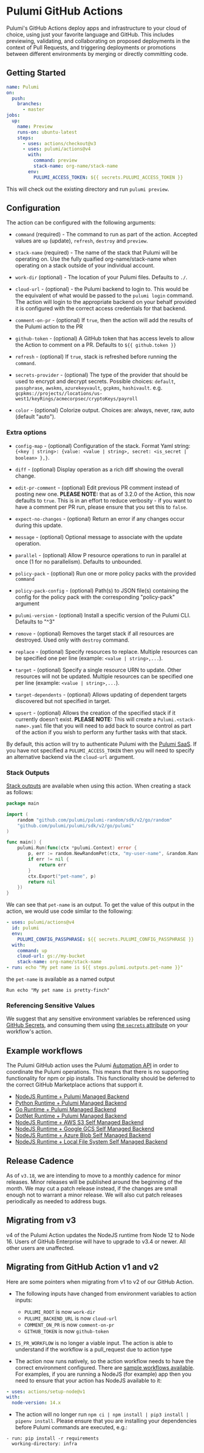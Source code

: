 # Pulumi GitHub Actions

Pulumi's GitHub Actions deploy apps and infrastructure to your cloud of choice,
using just your favorite language and GitHub. This includes previewing,
validating, and collaborating on proposed deployments in the context of Pull
Requests, and triggering deployments or promotions between different
environments by merging or directly committing code.

## Getting Started

```yaml
name: Pulumi
on:
  push:
    branches:
      - master
jobs:
  up:
    name: Preview
    runs-on: ubuntu-latest
    steps:
      - uses: actions/checkout@v3
      - uses: pulumi/actions@v4
        with:
          command: preview
          stack-name: org-name/stack-name
        env:
          PULUMI_ACCESS_TOKEN: ${{ secrets.PULUMI_ACCESS_TOKEN }}
```

This will check out the existing directory and run `pulumi preview`.

## Configuration

The action can be configured with the following arguments:

- `command` (required) - The command to run as part of the action. Accepted
  values are `up` (update), `refresh`, `destroy` and `preview`.

- `stack-name` (required) - The name of the stack that Pulumi will be operating
  on. Use the fully quaified org-name/stack-name when operating on a stack
  outside of your individual account.

- `work-dir` (optional) - The location of your Pulumi files. Defaults to `./`.

- `cloud-url` - (optional) - the Pulumi backend to login to. This would be the
  equivalent of what would be passed to the `pulumi login` command. The action
  will login to the appropriate backend on your behalf provided it is configured
  with the correct access credentials for that backend.

- `comment-on-pr` - (optional) If `true`, then the action will add the results
  of the Pulumi action to the PR

- `github-token` - (optional) A GitHub token that has access levels to allow the
  Action to comment on a PR. Defaults to `${{ github.token }}`

- `refresh` - (optional) If `true`, stack is refreshed before running the
  `command`.

- `secrets-provider` - (optional) The type of the provider that should be used
  to encrypt and decrypt secrets. Possible choices: `default`, `passphrase`,
  `awskms`, `azurekeyvault`, `gcpkms`, `hashivault`. e.g.
  `gcpkms://projects//locations/us-west1/keyRings/acmecorpsec/cryptoKeys/payroll `

- `color` - (optional) Colorize output. Choices are: always, never, raw, auto
  (default "auto").

### Extra options

- `config-map` - (optional) Configuration of the stack. Format Yaml string:
  `{<key | string>: {value: <value | string>, secret: <is_secret | boolean> },}`.

- `diff` - (optional) Display operation as a rich diff showing the overall
  change.

- `edit-pr-comment` - (optional) Edit previous PR comment instead of posting new
  one. **PLEASE NOTE:** that as of 3.2.0 of the Action, this now defaults to
  `true`. This is in an effort to reduce verbosity - if you want to have a
  comment per PR run, please ensure that you set this to `false`.

- `expect-no-changes` - (optional) Return an error if any changes occur during
  this update.

- `message` - (optional) Optional message to associate with the update
  operation.

- `parallel` - (optional) Allow P resource operations to run in parallel at once
  (1 for no parallelism). Defaults to unbounded.

- `policy-pack` - (optional) Run one or more policy packs with the provided
  `command`

- `policy-pack-config` - (optional) Path(s) to JSON file(s) containing the
  config for the policy pack with the corresponding "policy-pack" argument

- `pulumi-version` - (optional) Install a specific version of the Pulumi CLI.
  Defaults to "^3"

- `remove` - (optional) Removes the target stack if all resources are destroyed.
  Used only with `destroy` command.

- `replace` - (optional) Specify resources to replace. Multiple resources can be
  specified one per line (example: `<value | string>,...`).

- `target` - (optional) Specify a single resource URN to update. Other resources
  will not be updated. Multiple resources can be specified one per line
  (example: `<value | string>,...`).

- `target-dependents` - (optional) Allows updating of dependent targets
  discovered but not specified in target.

- `upsert` - (optional) Allows the creation of the specified stack if it
  currently doesn't exist. **PLEASE NOTE:** This will create a
  `Pulumi.<stack-name>.yaml` file that you will need to add back to source
  control as part of the action if you wish to perform any further tasks with
  that stack.

By default, this action will try to authenticate Pulumi with the
[Pulumi SaaS](https://app.pulumi.com/). If you have not specified a
`PULUMI_ACCESS_TOKEN` then you will need to specify an alternative backend via
the `cloud-url` argument.

### Stack Outputs

[Stack outputs](https://www.pulumi.com/docs/intro/concepts/stack/#outputs) are
available when using this action. When creating a stack as follows:

```go
package main

import (
	random "github.com/pulumi/pulumi-random/sdk/v2/go/random"
	"github.com/pulumi/pulumi/sdk/v2/go/pulumi"
)

func main() {
	pulumi.Run(func(ctx *pulumi.Context) error {
		p, err := random.NewRandomPet(ctx, "my-user-name", &random.RandomPetArgs{})
		if err != nil {
			return err
		}
		ctx.Export("pet-name", p)
		return nil
	})
}
```

We can see that `pet-name` is an output. To get the value of this output in the
action, we would use code similar to the following:

```yaml
- uses: pulumi/actions@v4
  id: pulumi
  env:
    PULUMI_CONFIG_PASSPHRASE: ${{ secrets.PULUMI_CONFIG_PASSPHRASE }}
  with:
    command: up
    cloud-url: gs://my-bucket
    stack-name: org-name/stack-name
- run: echo "My pet name is ${{ steps.pulumi.outputs.pet-name }}"
```

the `pet-name` is available as a named output

```
Run echo "My pet name is pretty-finch"
```

### Referencing Sensitive Values

We suggest that any sensitive environment variables be referenced using
[GitHub Secrets](https://developer.github.com/actions/creating-workflows/storing-secrets/),
and consuming them using
[the `secrets` attribute](https://developer.github.com/actions/creating-workflows/workflow-configuration-options/#actions-attributes)
on your workflow's action.

## Example workflows

The Pulumi GitHub action uses the Pulumi
[Automation API](https://www.pulumi.com/blog/automation-api/) in order to
coordinate the Pulumi operations. This means that there is no supporting
functionality for npm or pip installs. This functionality should be deferred to
the correct GitHub Marketplace actions that support it.

- [NodeJS Runtime + Pulumi Managed Backend](examples/nodejs-pulumi.yaml)
- [Python Runtime + Pulumi Managed Backend](examples/python-pulumi.yaml)
- [Go Runtime + Pulumi Managed Backend](examples/go-pulumi.yaml)
- [DotNet Runtime + Pulumi Managed Backend](examples/dotnet-pulumi.yaml)
- [NodeJS Runtime + AWS S3 Self Managed Backend](examples/nodejs-aws.yaml)
- [NodeJS Runtime + Google GCS Self Managed Backend](examples/nodejs-google.yaml)
- [NodeJS Runtime + Azure Blob Self Managed Backend](examples/nodejs-azure.yaml)
- [NodeJS Runtime + Local File System Self Managed Backend](examples/nodejs-local.yaml)

## Release Cadence

As of `v3.18`, we are intending to move to a monthly cadence for minor releases.
Minor releases will be published around the beginning of the month. We may cut a
patch release instead, if the changes are small enough not to warrant a minor
release. We will also cut patch releases periodically as needed to address bugs.

## Migrating from v3

v4 of the Pulumi Action updates the NodeJS runtime from Node 12 to Node 16.
Users of GitHub Enterprise will have to upgrade to v3.4 or newer. All other
users are unaffected.

## Migrating from GitHub Action v1 and v2

Here are some pointers when migrating from v1 to v2 of our GitHub Action.

- The following inputs have changed from environment variables to action inputs:

  - `PULUMI_ROOT` is now `work-dir`
  - `PULUMI_BACKEND_URL` is now `cloud-url`
  - `COMMENT_ON_PR` is now `comment-on-pr`
  - `GITHUB_TOKEN` is now `github-token`

- `IS_PR_WORKFLOW` is no longer a viable input. The action is able to understand
  if the workflow is a pull_request due to action type

- The action now runs natively, so the action workflow needs to have the correct
  environment configured. There are
  [sample workflows available](https://github.com/pulumi/actions/tree/master/.github/workflows).
  For examples, if you are running a NodeJS (for example) app then you need to
  ensure that your action has NodeJS available to it:

```yaml
- uses: actions/setup-node@v1
with:
  node-version: 14.x
```

- The action will no longer run
  `npm ci | npm install | pip3 install | pipenv install`. Please ensure that you
  are installing your dependencies before Pulumi commands are executed, e.g.:

```
- run: pip install -r requirements
  working-directory: infra
```

